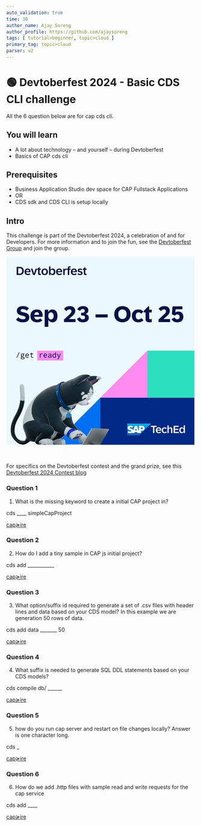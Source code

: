 ```yaml
---
auto_validation: true
time: 30
author_name: Ajay Soreng
author_profile: https://github.com/ajaysoreng
tags: [ tutorial>beginner, topic>cloud ]
primary_tag: topic>cloud
parser: v2
---
```

  
# 🟢 Devtoberfest 2024 - Basic CDS CLI challenge 
<!-- description --> All the 6 question below are for cap cds cli.
 
## You will learn
- A lot about technology – and yourself – during Devtoberfest
- Basics of CAP cds cli

## Prerequisites
- Business Application Studio dev space for CAP Fullstack Applications
- OR
- CDS sdk and CDS CLI is setup locally 


## Intro

This challenge is part of the Devtoberfest 2024, a celebration of and for Developers. For more information and to join the fun, see the [Devtoberfest Group](https://groups.community.sap.com/t5/devtoberfest/gh-p/Devtoberfest) and join the group.

![Devtoberfest](promo-image-kasimir-square.png) 

&nbsp;

For specifics on the Devtoberfest contest and the grand prize, see this [Devtoberfest 2024 Contest blog](https://community.sap.com/t5/devtoberfest-blog-posts/devtoberfest-2024-contest/ba-p/13781593)



### Question 1

1. What is the missing keyword to create a initial CAP project in?

cds ____ simpleCapProject

[cap≽ire](https://cap.cloud.sap/docs/tools/cds-cli#cds-help) 

### Question 2

2. How do I add a tiny sample in CAP js initial project? 

cds add ___________

[cap≽ire](https://cap.cloud.sap/docs/tools/cds-cli#cds-help) 

### Question 3

3. What option/suffix id required to generate a set of .csv files with header lines and data based on your CDS model? In this example we are generation 50 rows of data.


cds add data _______ 50

[cap≽ire](https://cap.cloud.sap/docs/tools/cds-cli#cds-help) 

### Question 4

4. What suffix is needed to generate SQL DDL statements based on your CDS models?


cds compile db/ ______

[cap≽ire](https://cap.cloud.sap/docs/tools/cds-cli#cds-help) 

### Question 5

5. how do you run cap server and restart on file changes locally? Answer is one character long. 


cds _

[cap≽ire](https://cap.cloud.sap/docs/tools/cds-cli#cds-help) 

### Question 6

6. How do we add .http files with sample read and write requests for the cap service


cds add ____

[cap≽ire](https://cap.cloud.sap/docs/tools/cds-cli#cds-help) 




